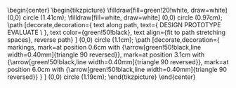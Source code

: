 
\begin{center}
\begin{tikzpicture}
  \filldraw[fill=green!20!white, draw=white] (0,0) circle (1.41cm);
  \filldraw[fill=white, draw=white] (0,0) circle (0.97cm);
  \path
    [decorate,decoration={
      text along path,
      text={ DESIGN PROTOTYPE EVALUATE \ },
      text color={green!50!black},
      text align={fit to path stretching spaces},
      reverse path}
    ]
    (0,0) circle (1.1cm);
  \path
    [decorate,decoration={
      markings,
      mark=at position 0.6cm with {\arrow[green!50!black,line width=0.40mm]{triangle 90 reversed}},
      mark=at position 3.1cm with {\arrow[green!50!black,line width=0.40mm]{triangle 90 reversed}},
      mark=at position 6.0cm with {\arrow[green!50!black,line width=0.40mm]{triangle 90 reversed}}
      }
    ]
    (0,0) circle (1.19cm);
\end{tikzpicture}
\end{center}
